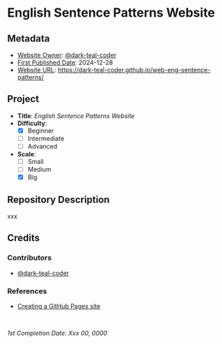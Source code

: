 <!-- README file for GitHub Pages website-->

# English Sentence Patterns Website

## Metadata

- <ins>Website Owner</ins>: [@dark-teal-coder](github.com/dark-teal-coder)
- <ins>First Published Date</ins>: 2024-12-28
- <ins>Website URL</ins>: https://dark-teal-coder.github.io/web-eng-sentence-patterns/

## Project

- **Title**: *English Sentence Patterns Website*
- **Difficulty**:
  - [x] Beginner
  - [ ] Intermediate
  - [ ] Advanced
- **Scale**:
  - [ ] Small
  - [ ] Medium
  - [x] Big

## Repository Description

xxx 

## Credits 

### Contributors 

- [@dark-teal-coder](github.com/dark-teal-coder)

### References 

- [Creating a GitHub Pages site](https://docs.github.com/en/pages/getting-started-with-github-pages/creating-a-github-pages-site)

&nbsp;

*1st Completion Date: Xxx 00, 0000*&emsp;
